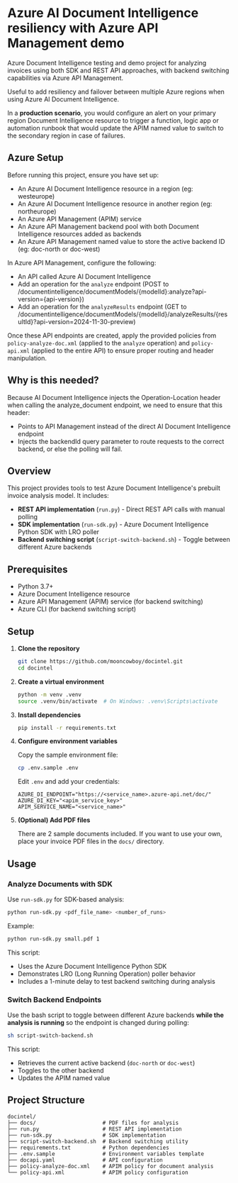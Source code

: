 # Azure AI Document Intelligence resiliency with Azure API Management demo

Azure Document Intelligence testing and demo project for analyzing invoices using both SDK and REST API approaches, with backend switching capabilities via Azure API Management. 

Useful to add resiliency and failover between multiple Azure regions when using Azure AI Document Intelligence.

In a **production scenario**, you would configure an alert on your primary region Document Intelligence resource to trigger a function, logic app or automation runbook that would update the APIM named value to switch to the secondary region in case of failures. 

## Azure Setup

Before running this project, ensure you have set up:

- An Azure AI Document Intelligence resource in a region (eg: westeurope)
- An Azure AI Document Intelligence resource in another region (eg: northeurope)
- An Azure API Management (APIM) service
- An Azure API Management backend pool with both Document Intelligence resources added as backends
- An Azure API Management named value to store the active backend ID (eg: doc-north or doc-west)

In Azure API Management, configure the following:

- An API called Azure AI Document Intelligence
- Add an operation for the `analyze` endpoint (POST to /documentintelligence/documentModels/{modelId}:analyze?api-version={api-version})
- Add an operation for the `analyzeResults` endpoint (GET to /documentintelligence/documentModels/{modelId}/analyzeResults/{resultId}?api-version=2024-11-30-preview)

Once these API endpoints are created, apply the provided policies from `policy-analyze-doc.xml` (applied to the `analyze` operation) and `policy-api.xml` (applied to the entire API) to ensure proper routing and header manipulation.

## Why is this needed?

Because AI Document Intelligence injects the Operation-Location header when calling the analyze_document endpoint, we need to ensure that this header:

- Points to API Management instead of the direct AI Document Intelligence endpoint
- Injects the backendId query parameter to route requests to the correct backend, or else the polling will fail.


## Overview

This project provides tools to test Azure Document Intelligence's prebuilt invoice analysis model. It includes:

- **REST API implementation** (`run.py`) - Direct REST API calls with manual polling
- **SDK implementation** (`run-sdk.py`) - Azure Document Intelligence Python SDK with LRO poller
- **Backend switching script** (`script-switch-backend.sh`) - Toggle between different Azure backends

## Prerequisites

- Python 3.7+
- Azure Document Intelligence resource
- Azure API Management (APIM) service (for backend switching)
- Azure CLI (for backend switching script)

## Setup

1. **Clone the repository**
   ```bash
   git clone https://github.com/mooncowboy/docintel.git
   cd docintel
   ```

2. **Create a virtual environment**
   ```bash
   python -m venv .venv
   source .venv/bin/activate  # On Windows: .venv\Scripts\activate
   ```

3. **Install dependencies**
   ```bash
   pip install -r requirements.txt
   ```

4. **Configure environment variables**
   
   Copy the sample environment file:
   ```bash
   cp .env.sample .env
   ```
   
   Edit `.env` and add your credentials:
   ```
   AZURE_DI_ENDPOINT="https://<service_name>.azure-api.net/doc/"
   AZURE_DI_KEY="<apim_service_key>"
   APIM_SERVICE_NAME="<service_name>"
   ```

5. **(Optional) Add PDF files**
   
   There are 2 sample documents included. If you want to use your own, place your invoice PDF files in the `docs/` directory.

## Usage

### Analyze Documents with SDK

Use `run-sdk.py` for SDK-based analysis:

```bash
python run-sdk.py <pdf_file_name> <number_of_runs>
```

Example:
```bash
python run-sdk.py small.pdf 1
```

This script:
- Uses the Azure Document Intelligence Python SDK
- Demonstrates LRO (Long Running Operation) poller behavior
- Includes a 1-minute delay to test backend switching during analysis

### Switch Backend Endpoints

Use the bash script to toggle between different Azure backends **while the analysis is running** so the endpoint is changed during polling:

```bash
sh script-switch-backend.sh
```

This script:
- Retrieves the current active backend (`doc-north` or `doc-west`)
- Toggles to the other backend
- Updates the APIM named value

## Project Structure

```
docintel/
├── docs/                     # PDF files for analysis
├── run.py                    # REST API implementation
├── run-sdk.py                # SDK implementation
├── script-switch-backend.sh  # Backend switching utility
├── requirements.txt          # Python dependencies
├── .env.sample               # Environment variables template
├── docapi.yaml               # API configuration
├── policy-analyze-doc.xml    # APIM policy for document analysis
└── policy-api.xml            # APIM policy configuration
```

